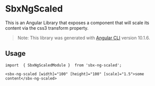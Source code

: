 # SbxNgScaled

This is an Angular Library that exposes a component that will scale its content via the css3 transform property.

>Note: This library was generated with [Angular CLI](https://github.com/angular/angular-cli) version 10.1.6.

## Usage

`import  { SbxNgScaledModule }  from 'sbx-ng-scaled';`

`<sbx-ng-scaled [width]="100" [height]="100" [scale]="1.5">some content</sbx-ng-scaled>`
<!-- ## Code scaffolding

Run `ng generate component component-name --project sbx-ng-scaled` to generate a new component. You can also use `ng generate directive|pipe|service|class|guard|interface|enum|module --project sbx-ng-scaled`.
> Note: Don't forget to add `--project sbx-ng-scaled` or else it will be added to the default project in your `angular.json` file. 

## Build

Run `ng build sbx-ng-scaled` to build the project. The build artifacts will be stored in the `dist/` directory.

## Publishing

After building your library with `ng build sbx-ng-scaled`, go to the dist folder `cd dist/sbx-ng-scaled` and run `npm publish`.

## Running unit tests

Run cng test sbx-ng-scaled` to execute the unit tests via [Karma](https://karma-runner.github.io).

## Further help

To get more help on the Angular CLI use `ng help` or go check out the [Angular CLI README](https://github.com/angular/angular-cli/blob/master/README.md). -->
